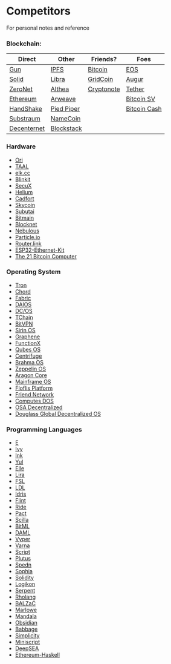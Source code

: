 # Competitors
For personal notes and reference

### Blockchain:

| Direct      | Other      | Friends?    | Foes         |
|-------------|------------|------------|--------------|
| [Gun](https://gun.eco/)         | [IPFS](https://ipfs.io/)       | [Bitcoin](https://bitcoin.org/en/)    | [EOS](https://eos.io/)          |
| [Solid](https://solid.mit.edu/)       | [Libra](https://libra.org/en-US/)      | [GridCoin](https://gridcoin.us/)   | [Augur](https://www.augur.net/)        |
| [ZeroNet](https://zeronet.io/)     | [Althea](https://althea.net/)     | [Cryptonote](https://cryptonote.org/) | [Tether](https://tether.to/)       |
| [Ethereum](ethereum.org)    | [Arweave](https://www.arweave.org/)    |            | [Bitcoin SV](https://bitcoinsv.io/)   |
| [HandShake](https://handshake.org/)   | [Pied Piper](http://www.piedpiper.com/) |            | [Bitcoin Cash](https://www.bitcoincash.org/) |
| [Substraum](https://substratum.net/)   | [NameCoin](https://www.namecoin.org/)  |            |              |
| [Decenternet](https://decenternet.com/) | [Blockstack](https://blockstack.org/) |            |              |

### Hardware
- [Ori](https://www.ori.co/)
- [TAAL](https://www.taal.com/)
- [elk.cc](https://elk.cc/homepage)
- [Blinkit](https://techtek.github.io/Blinkit/)
- [SecuX](https://secuxtech.com/)
- [Helium](https://www.helium.com/)
- [Cadfort](https://ieeexplore.ieee.org/document/8705912)
- [Skycoin](https://www.skycoin.com/)
- [Subutai](https://subutai.io/index.html)
- [Bitmain](https://www.bitmain.com/)
- [Blocknet](https://blocknet.co/introducing-xrouter-developers-can-now-mix-and-match-any-blockchain-via-the-worlds-first-blockchain-router/)
- [Nebulous](https://nebulous.tech/)
- [Particle.io](https://www.particle.io/)
- [Router.link](https://router.link/main.html#/)
- [ESP32-Ethernet-Kit](https://docs.espressif.com/projects/esp-idf/en/latest/hw-reference/get-started-ethernet-kit.html)
- [The 21 Bitcoin Computer](https://www.amazon.com/21-INC-21BC1-Bitcoin-Computer/dp/B014RD021C)

### Operating System
- [Tron](https://www.hyperledger.org/projects/fabric)
- [Chord](https://pdos.csail.mit.edu/projects/chord.html)
- [Fabric](https://www.hyperledger.org/projects/fabric)
- [DAIOS](https://daios.io/)
- [DC/OS](https://dcos.io/)
- [TChain](http://tchain.cloud/)
- [BitVPN](https://www.bitvpn.net/)
- [Sirin OS](https://sirinlabs.com/sirin-os/)
- [Graphene](https://grapheneproject.io/)
- [FunctionX](https://beincrypto.com/pundi-x-debuts-decentralized-mobile-os-device/)
- [Qubes OS](https://www.qubes-os.org/)
- [Centrifuge](https://centrifuge.io/)
- [Brahma OS](https://www.brahmaos.io/)
- [Zeppelin OS](https://github.com/zeppelinos)
- [Aragon Core](https://blog.aragon.org/aragon-core-v0-5-the-architect-release-327c7163b89c/)
- [Mainframe OS](https://mainframe.com/)
- [Floflis Platform](https://floflis.github.io/)
- [Friend Network](https://friendos.com/decentralized-autonomous-network/)
- [Computes DOS](https://blog.computes.com/computes-dos-decentralized-operating-system-e6056353c220)
- [OSA Decentralized](https://osadc.io/en/)
- [Douglass Global Decentralized OS](https://douglass.io/)

### Programming Languages
- [E](http://www.erights.org/)
- [Ivy](https://docs.ivy-lang.org/bitcoin/)
- [Ink](https://github.com/paritytech/ink)
- [Yul](https://solidity.readthedocs.io/en/latest/yul.html)
- [Elle](https://elle.readthedocs.io/en/latest/index.html)
- [Lira](https://www.coindesk.com/etoro-aims-to-put-derivatives-on-the-blockchain-with-lira-programming-language)
- [FSL](https://github.com/raineorshine/functional-solidity-language)
- [LDL](https://eprint.iacr.org/2018/416)
- [Idris](https://www.idris-lang.org/)
- [Flint](https://github.com/flintlang/flint)
- [Ride](https://docs.wavesplatform.com/en/ride/)
- [Pact](https://www.kadena.io/kadena-pactwhitepaper)
- [Scilla](https://scilla.readthedocs.io/en/latest/)
- [BitML](https://github.com/bitml-lang/bitml-compiler)
- [DAML](https://daml.com/)
- [Vyper](https://github.com/vyperlang/vyper)
- [Varna](https://github.com/aeternity/protocol/blob/master/contracts/varna.md)
- [Script](https://en.bitcoin.it/wiki/Script)
- [Plutus](https://cardanodocs.com/technical/plutus/introduction/)
- [Spedn](https://spedn.readthedocs.io/en/latest/)
- [Sophia](https://github.com/aeternity/protocol/blob/master/contracts/sophia.md)
- [Solidity](https://solidity.readthedocs.io/en/v0.6.2/)
- [Logikon](https://github.com/logikon-lang/logikon)
- [Serpent](https://github.com/ethereum/serpent/)
- [Rholang](https://developer.rchain.coop/)
- [BALZaC](https://blockchain.unica.it/balzac/docs/)
- [Marlowe](https://www.udemy.com/course/marlowe-programming-language/)
- [Mandala](https://www.academia.edu/37920706/Mandala_A_Smart_Contract_Programming_Language)
- [Obsidian](http://obsidian-lang.com/)
- [Babbage](https://medium.com/@chriseth/babbage-a-mechanical-smart-contract-language-5c8329ec5a0e)
- [Simplicity](https://blockstream.com/2018/11/28/en-simplicity-github/)
- [Miniscript](http://bitcoin.sipa.be/miniscript/)
- [DeepSEA](https://certik.org/deepsea_blockchain.html)
- [Ethereum-Haskell](https://github.com/bkirwi/ethereum-haskell)
